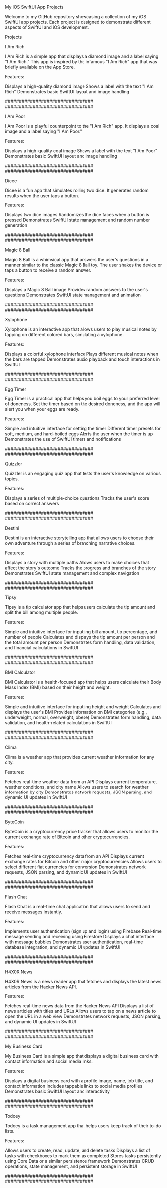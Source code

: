 My iOS SwiftUI App Projects

Welcome to my GitHub repository showcasing a collection of my iOS SwiftUI app projects. Each project is designed to demonstrate different aspects of SwiftUI and iOS development.

Projects

I Am Rich

I Am Rich is a simple app that displays a diamond image and a label saying "I Am Rich." This app is inspired by the infamous "I Am Rich" app that was briefly available on the App Store.

Features:

Displays a high-quality diamond image
Shows a label with the text "I Am Rich"
Demonstrates basic SwiftUI layout and image handling

################################ ################################

I Am Poor

I Am Poor is a playful counterpoint to the "I Am Rich" app. It displays a coal image and a label saying "I Am Poor."

Features:

Displays a high-quality coal image
Shows a label with the text "I Am Poor"
Demonstrates basic SwiftUI layout and image handling

################################ ################################

Dicee

Dicee is a fun app that simulates rolling two dice. It generates random results when the user taps a button.

Features:

Displays two dice images
Randomizes the dice faces when a button is pressed
Demonstrates SwiftUI state management and random number generation

################################ ################################


Magic 8 Ball

Magic 8 Ball is a whimsical app that answers the user's questions in a manner similar to the classic Magic 8 Ball toy. The user shakes the device or taps a button to receive a random answer.

Features:

Displays a Magic 8 Ball image
Provides random answers to the user's questions
Demonstrates SwiftUI state management and animation

################################ ################################

Xylophone

Xylophone is an interactive app that allows users to play musical notes by tapping on different colored bars, simulating a xylophone.

Features:

Displays a colorful xylophone interface
Plays different musical notes when the bars are tapped
Demonstrates audio playback and touch interactions in SwiftUI

################################ ################################

Egg Timer

Egg Timer is a practical app that helps you boil eggs to your preferred level of doneness. Set the timer based on the desired doneness, and the app will alert you when your eggs are ready.

Features:

Simple and intuitive interface for setting the timer
Different timer presets for soft, medium, and hard-boiled eggs
Alerts the user when the timer is up
Demonstrates the use of SwiftUI timers and notifications

################################ ################################

Quizzler

Quizzler is an engaging quiz app that tests the user's knowledge on various topics.

Features:

Displays a series of multiple-choice questions
Tracks the user's score based on correct answers

################################ ################################

Destini

Destini is an interactive storytelling app that allows users to choose their own adventure through a series of branching narrative choices.

Features:

Displays a story with multiple paths
Allows users to make choices that affect the story's outcome
Tracks the progress and branches of the story
Demonstrates SwiftUI state management and complex navigation

################################ ################################

Tipsy


Tipsy is a tip calculator app that helps users calculate the tip amount and split the bill among multiple people.

Features:

Simple and intuitive interface for inputting bill amount, tip percentage, and number of people
Calculates and displays the tip amount per person and the total amount per person
Demonstrates form handling, data validation, and financial calculations in SwiftUI


################################ ################################


BMI Calculator

BMI Calculator is a health-focused app that helps users calculate their Body Mass Index (BMI) based on their height and weight.

Features:

Simple and intuitive interface for inputting height and weight
Calculates and displays the user's BMI
Provides information on BMI categories (e.g., underweight, normal, overweight, obese)
Demonstrates form handling, data validation, and health-related calculations in SwiftUI


################################ ################################

Clima

Clima is a weather app that provides current weather information for any city.

Features:

Fetches real-time weather data from an API
Displays current temperature, weather conditions, and city name
Allows users to search for weather information by city
Demonstrates network requests, JSON parsing, and dynamic UI updates in SwiftUI

################################ ################################

ByteCoin

ByteCoin is a cryptocurrency price tracker that allows users to monitor the current exchange rate of Bitcoin and other cryptocurrencies.

Features:

Fetches real-time cryptocurrency data from an API
Displays current exchange rates for Bitcoin and other major cryptocurrencies
Allows users to select different fiat currencies for conversion
Demonstrates network requests, JSON parsing, and dynamic UI updates in SwiftUI


################################ ################################


Flash Chat

Flash Chat is a real-time chat application that allows users to send and receive messages instantly.

Features:

Implements user authentication (sign up and login) using Firebase
Real-time message sending and receiving using Firestore
Displays a chat interface with message bubbles
Demonstrates user authentication, real-time database integration, and dynamic UI updates in SwiftUI


################################ ################################

H4X0R News

H4X0R News is a news reader app that fetches and displays the latest news articles from the Hacker News API.

Features:

Fetches real-time news data from the Hacker News API
Displays a list of news articles with titles and URLs
Allows users to tap on a news article to open the URL in a web view
Demonstrates network requests, JSON parsing, and dynamic UI updates in SwiftUI

################################ ################################

My Business Card

My Business Card is a simple app that displays a digital business card with contact information and social media links.

Features:

Displays a digital business card with a profile image, name, job title, and contact information
Includes tappable links to social media profiles
Demonstrates basic SwiftUI layout and interactivity

################################ ################################

Todoey

Todoey is a task management app that helps users keep track of their to-do lists.

Features:

Allows users to create, read, update, and delete tasks
Displays a list of tasks with checkboxes to mark them as completed
Stores tasks persistently using Core Data or a similar persistence framework
Demonstrates CRUD operations, state management, and persistent storage in SwiftUI

################################ ################################
